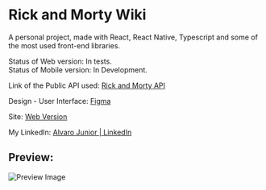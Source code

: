 # Rick and Morty Wiki

A personal project, made with React, React Native, Typescript and some of the most used front-end libraries.
<br />

Status of Web version: In tests.
<br />
Status of Mobile version: In Development.
<br />

Link of the Public API used: <a target="_blank" href="https://rickandmortyapi.com/">Rick and Morty API</a>
<br />

Design - User Interface: <a target="_blank" href="https://www.figma.com/file/CSqSSgxoYKrHNY2o9yfnej/RM-Wiki---UI%2FUX?node-id=0%3A1"> Figma </a>
<br />

Site: <a target="_blank" href="https://rickandmortyweb.vercel.app/"> Web Version </a>
<br />

My LinkedIn: <a target="_blank" href="https://www.linkedin.com/in/alvaro-junior-831299183/"> Alvaro Junior | LinkedIn </a>
<br />


## Preview:
<div>
  <img src="https://user-images.githubusercontent.com/64383944/151982034-f358aee8-c5c4-4d17-9f0c-d65a50b57c37.png" alt="Preview Image"/>
</div>
